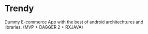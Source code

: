 # Trendy
Dummy E-commerce App with the best of android architechtures and libraries.
(MVP + DAGGER 2 + RXJAVA)
